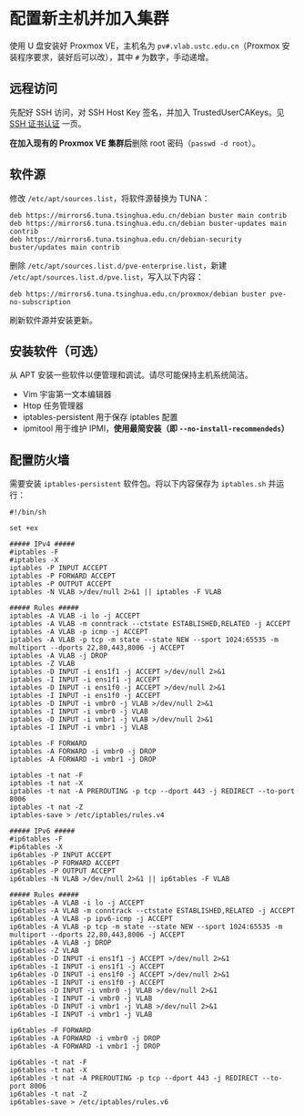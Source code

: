 # 配置新主机并加入集群

使用 U 盘安装好 Proxmox VE，主机名为 `pv#.vlab.ustc.edu.cn`（Proxmox 安装程序要求，装好后可以改），其中 `#` 为数字，手动递增。

## 远程访问

先配好 SSH 访问，对 SSH Host Key 签名，并加入 TrustedUserCAKeys。见 [SSH 证书认证](../ssh-ca.md) 一页。

**在加入现有的 Proxmox VE 集群后**删除 root 密码（`passwd -d root`）。

## 软件源

修改 `/etc/apt/sources.list`，将软件源替换为 TUNA：

```
deb https://mirrors6.tuna.tsinghua.edu.cn/debian buster main contrib
deb https://mirrors6.tuna.tsinghua.edu.cn/debian buster-updates main contrib
deb https://mirrors6.tuna.tsinghua.edu.cn/debian-security buster/updates main contrib
```

删除 `/etc/apt/sources.list.d/pve-enterprise.list`，新建 `/etc/apt/sources.list.d/pve.list`，写入以下内容：

```
deb https://mirrors6.tuna.tsinghua.edu.cn/proxmox/debian buster pve-no-subscription
```

刷新软件源并安装更新。

## 安装软件（可选）

从 APT 安装一些软件以便管理和调试。请尽可能保持主机系统简洁。

- Vim 宇宙第一文本编辑器
- Htop 任务管理器
- iptables-persistent 用于保存 iptables 配置
- ipmitool 用于维护 IPMI，**使用最简安装（即 `--no-install-recommendeds`）**

## 配置防火墙

需要安装 `iptables-persistent` 软件包。将以下内容保存为 `iptables.sh` 并运行：

```shell
#!/bin/sh

set +ex

##### IPv4 #####
#iptables -F
#iptables -X
iptables -P INPUT ACCEPT
iptables -P FORWARD ACCEPT
iptables -P OUTPUT ACCEPT
iptables -N VLAB >/dev/null 2>&1 || iptables -F VLAB

##### Rules #####
iptables -A VLAB -i lo -j ACCEPT
iptables -A VLAB -m conntrack --ctstate ESTABLISHED,RELATED -j ACCEPT
iptables -A VLAB -p icmp -j ACCEPT
iptables -A VLAB -p tcp -m state --state NEW --sport 1024:65535 -m multiport --dports 22,80,443,8006 -j ACCEPT
iptables -A VLAB -j DROP
iptables -Z VLAB
iptables -D INPUT -i ens1f1 -j ACCEPT >/dev/null 2>&1
iptables -I INPUT -i ens1f1 -j ACCEPT
iptables -D INPUT -i ens1f0 -j ACCEPT >/dev/null 2>&1
iptables -I INPUT -i ens1f0 -j ACCEPT
iptables -D INPUT -i vmbr0 -j VLAB >/dev/null 2>&1
iptables -I INPUT -i vmbr0 -j VLAB
iptables -D INPUT -i vmbr1 -j VLAB >/dev/null 2>&1
iptables -I INPUT -i vmbr1 -j VLAB

iptables -F FORWARD
iptables -A FORWARD -i vmbr0 -j DROP
iptables -A FORWARD -i vmbr1 -j DROP

iptables -t nat -F
iptables -t nat -X
iptables -t nat -A PREROUTING -p tcp --dport 443 -j REDIRECT --to-port 8006
iptables -t nat -Z
iptables-save > /etc/iptables/rules.v4

##### IPv6 #####
#ip6tables -F
#ip6tables -X
ip6tables -P INPUT ACCEPT
ip6tables -P FORWARD ACCEPT
ip6tables -P OUTPUT ACCEPT
ip6tables -N VLAB >/dev/null 2>&1 || ip6tables -F VLAB

##### Rules #####
ip6tables -A VLAB -i lo -j ACCEPT
ip6tables -A VLAB -m conntrack --ctstate ESTABLISHED,RELATED -j ACCEPT
ip6tables -A VLAB -p ipv6-icmp -j ACCEPT
ip6tables -A VLAB -p tcp -m state --state NEW --sport 1024:65535 -m multiport --dports 22,80,443,8006 -j ACCEPT
ip6tables -A VLAB -j DROP
ip6tables -Z VLAB
ip6tables -D INPUT -i ens1f1 -j ACCEPT >/dev/null 2>&1
ip6tables -I INPUT -i ens1f1 -j ACCEPT
ip6tables -D INPUT -i ens1f0 -j ACCEPT >/dev/null 2>&1
ip6tables -I INPUT -i ens1f0 -j ACCEPT
ip6tables -D INPUT -i vmbr0 -j VLAB >/dev/null 2>&1
ip6tables -I INPUT -i vmbr0 -j VLAB
ip6tables -D INPUT -i vmbr1 -j VLAB >/dev/null 2>&1
ip6tables -I INPUT -i vmbr1 -j VLAB

ip6tables -F FORWARD
ip6tables -A FORWARD -i vmbr0 -j DROP
ip6tables -A FORWARD -i vmbr1 -j DROP

ip6tables -t nat -F
ip6tables -t nat -X
ip6tables -t nat -A PREROUTING -p tcp --dport 443 -j REDIRECT --to-port 8006
ip6tables -t nat -Z
ip6tables-save > /etc/iptables/rules.v6
```
